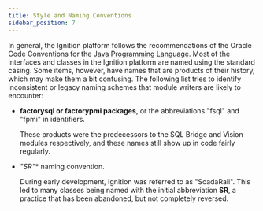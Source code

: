 ```yaml
---
title: Style and Naming Conventions
sidebar_position: 7
---
```

In general, the Ignition platform follows the recommendations of the Oracle Code Conventions for the [Java Programming Language](https://www.oracle.com/java/technologies/javase/codeconventions-contents.html). Most of the interfaces and classes in the Ignition platform are named using the standard casing. Some items, however, have names that are products of their history, which may make them a bit confusing. The following list tries to identify inconsistent or legacy naming schemes that module writers are likely to encounter:

* **factorysql or factorypmi packages**, or the abbreviations "fsql" and "fpmi" in identifiers. 

    These products were the predecessors to the SQL Bridge and Vision modules respectively, and these names still show up in code fairly regularly.

* **"SR*"** naming convention. 

    During early development, Ignition was referred to as "ScadaRail". This led to many classes being named with the initial abbreviation **SR**, a practice that has been abandoned, but not completely reversed.